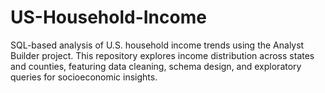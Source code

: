 # US-Household-Income
SQL-based analysis of U.S. household income trends using the Analyst Builder project. This repository explores income distribution across states and counties, featuring data cleaning, schema design, and exploratory queries for socioeconomic insights.
